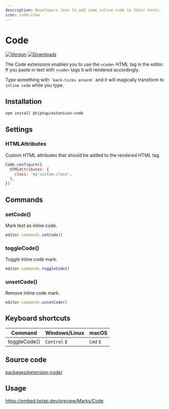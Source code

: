 ```yaml
---
description: Developers love to add some inline code to their texts.
icon: code-view
---
```


# Code
[![Version](https://img.shields.io/npm/v/@tiptap/extension-code.svg?label=version)](https://www.npmjs.com/package/@tiptap/extension-code)
[![Downloads](https://img.shields.io/npm/dm/@tiptap/extension-code.svg)](https://npmcharts.com/compare/@tiptap/extension-code?minimal=true)

The Code extensions enables you to use the `<code>` HTML tag in the editor. If you paste in text with `<code>` tags it will rendered accordingly.

Type something with <code>\`back-ticks around\`</code> and it will magically transform to `inline code` while you type.

## Installation
```bash
npm install @tiptap/extension-code
```

## Settings

### HTMLAttributes
Custom HTML attributes that should be added to the rendered HTML tag.

```js
Code.configure({
  HTMLAttributes: {
    class: 'my-custom-class',
  },
})
```

## Commands

### setCode()
Mark text as inline code.

```js
editor.commands.setCode()
```

### toggleCode()
Toggle inline code mark.

```js
editor.commands.toggleCode()
```

### unsetCode()
Remove inline code mark.

```js
editor.commands.unsetCode()
```

## Keyboard shortcuts
| Command      | Windows/Linux      | macOS          |
| ------------ | ------------------ | -------------- |
| toggleCode() | `Control`&nbsp;`E` | `Cmd`&nbsp;`E` |

## Source code
[packages/extension-code/](https://github.com/ueberdosis/tiptap/blob/main/packages/extension-code/)

## Usage
https://embed.tiptap.dev/preview/Marks/Code

